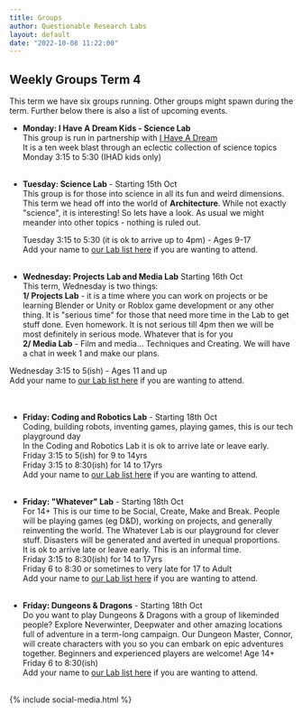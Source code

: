 ```yaml
---
title: Groups
author: Questionable Research Labs
layout: default
date: "2022-10-08 11:22:00"
---
```


## Weekly Groups Term 4 

This term we have six groups running. Other groups might spawn during the term. 
Further below there is also a list of upcoming events.

- **Monday: I Have A Dream Kids - Science Lab**<br> 
  This group is run in partnership with [I Have A Dream](https://ihaveadream.org.nz/)<br>
  It is a ten week blast through an eclectic collection of science topics<br>
  Monday 3:15 to 5:30 (IHAD kids only)<br><br>


 - **Tuesday: Science Lab** - Starting 15th Oct<br> 
   This group is for those into science in all its fun and weird dimensions.<br>
   This term we head off into the world of <b>Architecture</b>. While not exactly "science", it is interesting! So lets have a look. 
   As usual we might meander into other topics - nothing is ruled out.<br>

   Tuesday 3:15 to 5:30 (it is ok to arrive up to 4pm) - Ages 9-17<br>
   Add your name to [our Lab list here](https://forms.gle/mxciTiSNXt52HyGX9) if you are wanting to attend.<br><br>
   

 - **Wednesday: Projects Lab and Media Lab** Starting 16th Oct<br>
This term, Wednesday is two things:<br> 
<b>1/ Projects Lab</b> - it is a time where you can work on projects or be learning Blender or Unity or Roblox game development or any other thing. It is "serious time" for those that need more time in the Lab to get stuff done. Even homework. It is not serious till 4pm then we will be most definitely in serious mode. Whatever that is for you<br>
<b>2/ Media Lab</b> - Film and media... Techniques and Creating. We will have a chat in week 1 and make our plans.

Wednesday 3:15 to 5(ish) - Ages 11 and up<br>
Add your name to [our Lab list here](https://forms.gle/WvtkeAHWAPQKeM916) if you are wanting to attend.<br>
 <br><br>

 - **Friday: Coding and Robotics Lab** - Starting 18th Oct<br>
  Coding, building robots, inventing games, playing games, this is our tech playground day<br>
  In the Coding and Robotics Lab it is ok to arrive late or leave early.<br>
    Friday 3:15 to 5(ish) for 9 to 14yrs<br> 
    Friday 3:15 to 8:30(ish) for 14 to 17yrs<br>
  Add your name to [our Lab list here](https://forms.gle/yaf5NheWCUJuQx6Z7) if you are wanting to attend. <br><br>
    

 - **Friday: "Whatever" Lab**  - Starting 18th Oct<br>
  For 14+ This is our time to be Social, Create, Make and Break. People will be playing games (eg D&D), working on projects, and generally reinventing the world. The Whatever Lab is our playground for clever stuff. Disasters will be generated and averted in unequal proportions. <br>
  It is ok to arrive late or leave early. This is an informal time.<br>
    Friday 3:15 to 8:30(ish) for 14 to 17yrs<br>
    Friday 6 to 8:30 or sometimes to very late for 17 to Adult<br>
  Add your name to [our Lab list here](https://forms.gle/wfhX3gEAHGmhfczG8) if you are wanting to attend.<br><br>
    

 - **Friday: Dungeons & Dragons** - Starting 18th Oct<br>
  Do you want to play Dungeons & Dragons with a group of likeminded people? Explore Neverwinter, Deepwater and other amazing locations full of adventure in a term-long campaign. Our Dungeon Master, Connor, will create characters with you so you can embark on epic adventures together. Beginners and experienced players are welcome! Age 14+ <br>
    Friday 6 to 8:30(ish)<br>
  Add your name to [our Lab list here](https://forms.gle/4ZE6BLueKbXnxhKT8) if you are wanting to attend.<br><br>





{% include social-media.html %}